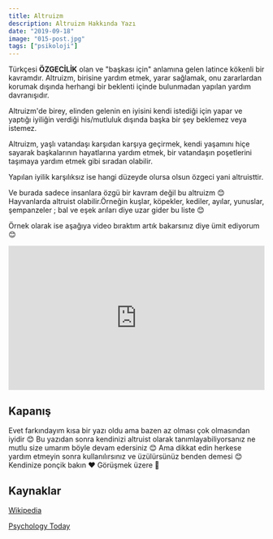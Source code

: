 ```yaml
---
title: Altruizm
description: Altruizm Hakkında Yazı
date: "2019-09-18"
image: "015-post.jpg"
tags: ["psikoloji"]
---
```


Türkçesi **ÖZGECİLİK** olan ve "başkası için" anlamına gelen latince kökenli bir kavramdır. Altruizm, birisine yardım etmek, yarar sağlamak, onu zararlardan korumak dışında herhangi bir beklenti içinde bulunmadan yapılan yardım davranışıdır.

Altruizm'de birey, elinden gelenin en iyisini kendi istediği için yapar ve yaptığı iyiliğin verdiği his/mutluluk dışında başka bir şey beklemez veya istemez.

Altruizm, yaşlı vatandaşı karşıdan karşıya geçirmek, kendi yaşamını hiçe sayarak başkalarının hayatlarına yardım etmek, bir vatandaşın poşetlerini taşımaya yardım etmek gibi sıradan olabilir.

Yapılan iyilik karşılıksız ise hangi düzeyde olursa olsun özgeci yani altruisttir.

Ve burada sadece insanlara özgü bir kavram değil bu altruizm 😊 Hayvanlarda altruist olabilir.Örneğin kuşlar, köpekler, kediler, ayılar, yunuslar, şempanzeler ; bal ve eşek arıları diye uzar gider bu liste 😊

Örnek olarak ise aşağıya video bıraktım artık bakarsınız diye ümit ediyorum 😊

<style>.embed-container { position: relative; padding-bottom: 56.25%; height: 0; overflow: hidden; max-width: 100%; } .embed-container iframe, .embed-container object, .embed-container embed { position: absolute; top: 0; left: 0; width: 100%; height: 100%; }</style>
<div class='embed-container'><iframe src='https://www.youtube.com/embed/gXM0B_3aEBI' frameborder='0' allowfullscreen></iframe></div>

## Kapanış

Evet farkındayım kısa bir yazı oldu ama bazen az olması çok olmasından iyidir 😊 Bu yazıdan sonra kendinizi altruist olarak tanımlayabiliyorsanız ne mutlu size umarım böyle devam edersiniz 😊 Ama dikkat edin herkese yardım etmeyin sonra kullanılırsınız ve üzülürsünüz benden demesi 😊 Kendinize ponçik bakın ❤️ Görüşmek üzere 🙌

## Kaynaklar

[Wikipedia](https://en.wikipedia.org/wiki/Altruism)

[Psychology Today](https://www.psychologytoday.com/us/basics/altruism)
